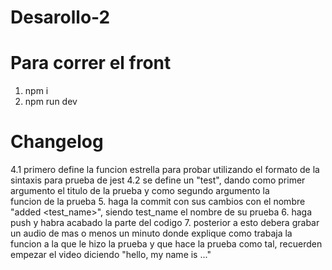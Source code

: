 # Desarollo-2
# Para correr el front
1. npm i
2. npm run dev

# Changelog

4.1 primero define la funcion estrella para probar utilizando el formato de la sintaxis para prueba de jest
4.2 se define un "test", dando como primer argumento el titulo de la prueba y como segundo argumento la funcion de la prueba
5. haga la commit con sus cambios con el nombre "added <test_name>", siendo test_name el nombre de su prueba
6. haga push y habra acabado la parte del codigo
7. posterior a esto debera grabar un audio de mas o menos un minuto donde explique como trabaja la funcion a la que le hizo la prueba y que hace la prueba como tal, recuerden empezar el video diciendo "hello, my name is ..."